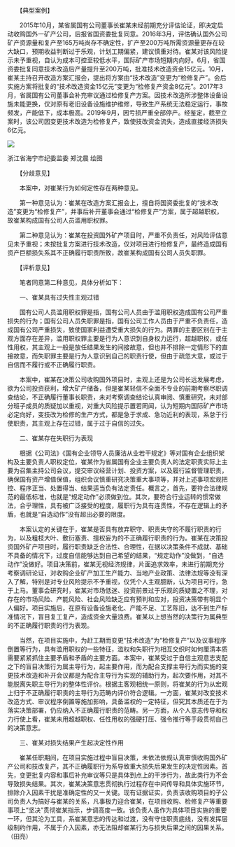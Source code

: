 　　【典型案例】

　　2015年10月，某省属国有公司董事长崔某未经前期充分评估论证，即决定启动收购国外一矿产公司，后报省国资委批复同意。2016年3月，评估确认国外公司矿产资源量和复产至165万吨尚存不确定性，扩产至200万吨所需资源量更存在较大缺口，预期收益判断过于乐观，计划工期偏紧，建议慎重对待。崔某对该风险提示未予重视，自认为成本可控至较低水平，国际矿产市场短期内向好。6月，省国资委批复同意技术改造后产量提升至200万吨，批准技术改造资金15亿元。10月，崔某主持召开改造方案汇报会，提出将方案由“技术改造”变更为“检修复产”。会后实施方案将批复的“技术改造资金15亿元”变更为“检修复产资金8亿元”。2017年3月，省属国有公司董事会补充审议通过检修复产方案。因技术改造所涉整体设备设施未能更换，仅对原有老旧设备设施维护维修，导致生产系统无法稳定运行，事故频发，产能低下，成本极高。2019年9月，因亏损严重全部停产。经鉴定，截至立案时，该公司因变更技术改造为检修复产，致使技改资金流失，造成直接经济损失6亿元。

![](https://www.ccdi.gov.cn/hdjln/ywtt/202207/W020220715455358423104.jpeg)

浙江省海宁市纪委监委 郑沈晨 绘图

　　【分歧意见】

　　本案中，对崔某行为如何定性存在两种意见。

　　第一种意见认为：崔某在改造方案汇报会上，擅自将国资委批复的“技术改造”变更为“检修复产”，并事后补开董事会通过“检修复产”方案，属于超越职权，故崔某构成国有公司人员滥用职权罪。

　　第二种意见认为：崔某在投资国外矿产项目时，严重不负责任，对风险评估意见未予重视；未按批复方案进行技术改造，仅对项目进行检修复产，最终造成国有资产巨额损失系其不正确履行职责所致，故崔某构成国有公司人员失职罪。

　　【评析意见】

　　笔者同意第二种意见，具体分析如下：

　　一、崔某具有过失性主观过错

　　国有公司人员滥用职权罪是指，国有公司人员由于滥用职权造成国有公司严重损失的行为；国有公司人员失职罪是指，国有公司工作人员由于严重不负责任，造成国有公司严重损失，致使国家利益遭受重大损失的行为。两罪的主要区别在于主观方面存在差异，滥用职权罪主要是行为人意识到自身权力运行，超越职权，或任性用权，其主观上一般是放任结果发生的间接故意，但也并不排除一定情形下的直接故意，而失职罪主要是行为人意识到自己的职责行使，但由于疏忽大意，或过于自信而不履行或不正确履行职责。

　　本案中，崔某在决策公司收购国外项目时，主观上还是为公司长远发展考虑，欲为公司投资获利，增大矿产储备，但是崔某轻信不全面不专业的前期考察尽职调查结论，不正确履行董事长职责，未对考察调查结论认真审阅、慎重研究，未对部分班子成员的质疑加以重视，对重大风险提示置若罔闻，认为短期内国际矿产市场必定向好，变技改为检修的生产方式，都是急于求成、急功近利的表现，系怠于行使职责，其主观上存在过错，属于过于自信的过失。

　　二、崔某存在失职行为表现

　　根据《公司法》《国有企业领导人员廉洁从业若干规定》等对国有企业组织架构及主要负责人职权定位，崔某作为省属国有企业主要负责人的法定职责实际上主要为召集主持公司会议，提交审议经营计划、投资方案，以及履行监督管理职责，确保国有资产增值保值，组织会议慎重研究决策重大事项等，并对上述事项宏观把控、程序正当、处置得当、结果适当负有法定责任。概言之，首先，要符合法律规范的最低标准，也就是“规定动作”必须做到位。其次，要符合行业运转的惯常做法，合乎理性，具有被广泛接受的程度，履职行为具有连贯性，不存在逻辑上的矛盾，也就是“自选动作”没有超出必要的限度。

　　本案认定的关键在于，崔某是否具有放弃职守、职责失守的不履行职责的行为，以及粗枝大叶、敷衍塞责、擅权妄为的不正确履行职责的行为。崔某在决策投资国外矿产项目时，履行职责缺乏合法性、合理性，在据以决策条件不成就、基础不具备的情况下，过度自信能够达到自己希望的结果，“规定动作”没做到，“自选动作”没做好。项目决策前，崔某无视经济规律，片面追求效率，未进行前期充分考察调研论证，对收购企业矿产加工生产能力、当地产业政策、法律法规等没有深入了解，特别是对专业风险提示不予重视，仅凭个人主观臆断，认为项目可行，急于上马。董事会研究时，崔某对市场低迷、投资前景过于乐观的质疑置之不理，对存在的市场风险、产能风险、社会风险缺乏应有预判和应对，投资决策带有明显个人偏好。项目实施后，在原有设备设施老化、产能不足、工艺陈旧，达不到生产标准情况下，盲目复工复产，造成资金大量浪费。崔某以上想当然的决策行为属典型的不正确履行职责的行为表现。

　　当然，在项目实施中，为赶工期而变更“技术改造”为“检修复产”以及议事程序倒置等行为，具有滥用职权的一些特征，滥权和失职行为相互交织时如何厘清本质需要紧紧抓住主要矛盾和矛盾的主要方面。本案中，崔某受过于自信主观意志支配之下的盲目决策行为属主导行为，起主要作用，而为配合支撑主导行为而实施的变更技术改造和补开会议都是为配合主导行为实现的辅助行为，起次要作用，对其不能脱离失职主导行为的整体性评价。根据主客观相统一原则，将崔某的行为从宏观上归于不正确履行职责的主导行为范畴内评价符合逻辑。一方面，崔某对改变技术改造方式、审议程序倒置等施加影响，具备滥权的一定特征，但究其本质还在于为落实决策部署，仍应纳入不正确履行职责的范畴。另一方面，从个人意志传导和权力行使上看，崔某未用超越职权、任性用权的强硬打压、强令推行等手段贯彻自己的决策意志。

　　三、崔某对损失结果产生起决定性作用

　　崔某任职期间，在项目实施过程中盲目决策，未依法依规认真审慎收购国外矿产公司和技改复产，其不正确履职行为系导致重大损失后果发生的决定性因素。首先，变更批复内容和事后补充审议等只是具体到点上的干涉行为，故此类行为不会导致损失结果。其次，崔某决策意志贯彻执行过程存在中间传导和具体实施环节，排除介入因素干扰是准确定性的又一关键。现有证据证实，负责该收购项目的子公司负责人为搞好与崔某的关系，凡事极力迎合崔某，在项目收购、检修复产等重要事项上“坚决”贯彻崔某指示，步调高度一致。该负责人虽作为具体项目实施的重要一环，但其沦为工具，系崔某意志的传达和过渡，没有守住职责底线，没有发挥层级制约作用，不属于介入因素，亦无法阻却崔某行为与损失后果之间的因果关系。（田亮）